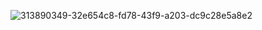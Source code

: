 ![313890349-32e654c8-fd78-43f9-a203-dc9c28e5a8e2](https://github.com/QingWei03/qingwei/assets/162247169/839fe54f-977c-4f45-b443-1d8815975598)
